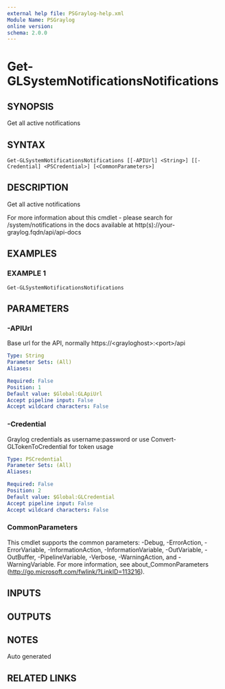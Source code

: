 ```yaml
---
external help file: PSGraylog-help.xml
Module Name: PSGraylog
online version:
schema: 2.0.0
---
```


# Get-GLSystemNotificationsNotifications

## SYNOPSIS
Get all active notifications

## SYNTAX

```
Get-GLSystemNotificationsNotifications [[-APIUrl] <String>] [[-Credential] <PSCredential>] [<CommonParameters>]
```

## DESCRIPTION
Get all active notifications


For more information about this cmdlet - please search for /system/notifications in the docs available at http(s)://your-graylog.fqdn/api/api-docs

## EXAMPLES

### EXAMPLE 1
```
Get-GLSystemNotificationsNotifications
```

## PARAMETERS

### -APIUrl
Base url for the API, normally https://\<grayloghost\>:\<port\>/api

```yaml
Type: String
Parameter Sets: (All)
Aliases:

Required: False
Position: 1
Default value: $Global:GLApiUrl
Accept pipeline input: False
Accept wildcard characters: False
```

### -Credential
Graylog credentials as username:password or use Convert-GLTokenToCredential for token usage

```yaml
Type: PSCredential
Parameter Sets: (All)
Aliases:

Required: False
Position: 2
Default value: $Global:GLCredential
Accept pipeline input: False
Accept wildcard characters: False
```

### CommonParameters
This cmdlet supports the common parameters: -Debug, -ErrorAction, -ErrorVariable, -InformationAction, -InformationVariable, -OutVariable, -OutBuffer, -PipelineVariable, -Verbose, -WarningAction, and -WarningVariable.
For more information, see about_CommonParameters (http://go.microsoft.com/fwlink/?LinkID=113216).

## INPUTS

## OUTPUTS

## NOTES
Auto generated

## RELATED LINKS
